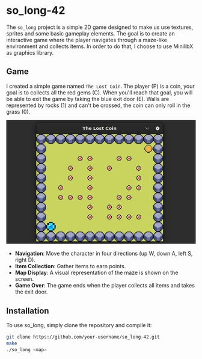 # so_long-42

The `so_long` project is a simple 2D game designed to make us use textures, sprites and some basic gameplay elements. The goal is to create an interactive game where the player navigates through a maze-like environment and collects items. In order to do that, I choose to use MinilibX as graphics library.

## Game

I created a simple game named `The Lost Coin`. The player (P) is a coin, your goal is to collects all the red gems (C). When you'll reach that goal, you will be able to exit the game by taking the blue exit door (E). Walls are represented by rocks (1) and can't be crossed, the coin can only roll in the grass (0).

![Game example](Assets/map_42.png)

- **Navigation**: Move the character in four directions (up W, down A, left S, right D).
- **Item Collection**: Gather items to earn points.
- **Map Display**: A visual representation of the maze is shown on the screen.
- **Game Over**: The game ends when the player collects all items and takes the exit door.

## Installation

To use so_long, simply clone the repository and compile it:

   ```bash
   git clone https://github.com/your-username/so_long-42.git
   make
   ./so_long <map>
   
